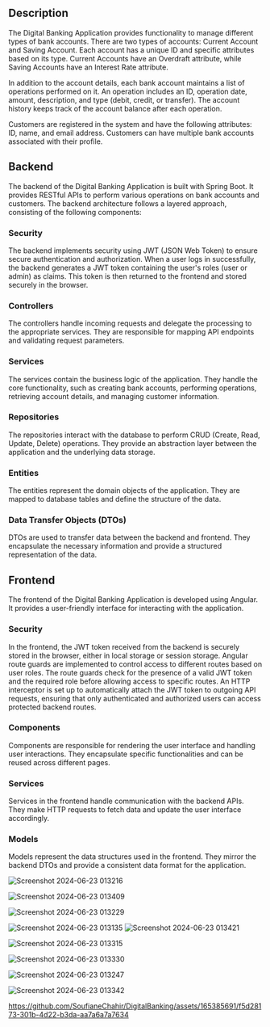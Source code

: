 ## Description

The Digital Banking Application provides functionality to manage different types of bank accounts. There are two types of accounts: Current Account and Saving Account. Each account has a unique ID and specific attributes based on its type. Current Accounts have an Overdraft attribute, while Saving Accounts have an Interest Rate attribute.

In addition to the account details, each bank account maintains a list of operations performed on it. An operation includes an ID, operation date, amount, description, and type (debit, credit, or transfer). The account history keeps track of the account balance after each operation.

Customers are registered in the system and have the following attributes: ID, name, and email address. Customers can have multiple bank accounts associated with their profile.

## Backend

The backend of the Digital Banking Application is built with Spring Boot. It provides RESTful APIs to perform various operations on bank accounts and customers. The backend architecture follows a layered approach, consisting of the following components:

### Security

The backend implements security using JWT (JSON Web Token) to ensure secure authentication and authorization. When a user logs in successfully, the backend generates a JWT token containing the user's roles (user or admin) as claims. This token is then returned to the frontend and stored securely in the browser.

### Controllers

The controllers handle incoming requests and delegate the processing to the appropriate services. They are responsible for mapping API endpoints and validating request parameters.

### Services

The services contain the business logic of the application. They handle the core functionality, such as creating bank accounts, performing operations, retrieving account details, and managing customer information.

### Repositories

The repositories interact with the database to perform CRUD (Create, Read, Update, Delete) operations. They provide an abstraction layer between the application and the underlying data storage.

### Entities

The entities represent the domain objects of the application. They are mapped to database tables and define the structure of the data.

### Data Transfer Objects (DTOs)

DTOs are used to transfer data between the backend and frontend. They encapsulate the necessary information and provide a structured representation of the data.

## Frontend

The frontend of the Digital Banking Application is developed using Angular. It provides a user-friendly interface for interacting with the application.

### Security

In the frontend, the JWT token received from the backend is securely stored in the browser, either in local storage or session storage. Angular route guards are implemented to control access to different routes based on user roles. The route guards check for the presence of a valid JWT token and the required role before allowing access to specific routes. An HTTP interceptor is set up to automatically attach the JWT token to outgoing API requests, ensuring that only authenticated and authorized users can access protected backend routes.

### Components

Components are responsible for rendering the user interface and handling user interactions. They encapsulate specific functionalities and can be reused across different pages.

### Services

Services in the frontend handle communication with the backend APIs. They make HTTP requests to fetch data and update the user interface accordingly.

### Models

Models represent the data structures used in the frontend. They mirror the backend DTOs and provide a consistent data format for the application.

![Screenshot 2024-06-23 013216](https://github.com/SoufianeChahir/DigitalBanking/assets/165385691/c9c0dc36-6a3c-47ad-b763-3af22bb47bff)

![Screenshot 2024-06-23 013409](https://github.com/SoufianeChahir/DigitalBanking/assets/165385691/68fff97f-c8de-4bb2-90bd-b4663767a833)

![Screenshot 2024-06-23 013229](https://github.com/SoufianeChahir/DigitalBanking/assets/165385691/487ff112-f4b8-47d7-8bce-f1f34b77dfdd)

![Screenshot 2024-06-23 013135](https://github.com/SoufianeChahir/DigitalBanking/assets/165385691/936d4b15-f302-4b4c-91bb-83f5dc99c3dd)
![Screenshot 2024-06-23 013421](https://github.com/SoufianeChahir/DigitalBanking/assets/165385691/1a42ec17-c47d-4b61-a9c7-44caa91bafc8)


![Screenshot 2024-06-23 013315](https://github.com/SoufianeChahir/DigitalBanking/assets/165385691/4b08541b-4820-4cf6-9755-f69947fd280d)

![Screenshot 2024-06-23 013330](https://github.com/SoufianeChahir/DigitalBanking/assets/165385691/a704b75f-9409-4f1d-840f-38cd8961536a)

![Screenshot 2024-06-23 013247](https://github.com/SoufianeChahir/DigitalBanking/assets/165385691/6a6072ae-cfbd-415c-9262-007a7919ca22)


![Screenshot 2024-06-23 013342](https://github.com/SoufianeChahir/DigitalBanking/assets/165385691/54e1d3af-ddc4-4a0f-aa72-5cdd42684921)





https://github.com/SoufianeChahir/DigitalBanking/assets/165385691/f5d28173-301b-4d22-b3da-aa7a6a7a7634

